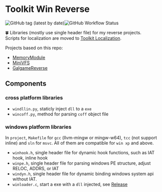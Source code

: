 # Toolkit Win Reverse

![GitHub tag (latest by date)](https://img.shields.io/github/v/tag/yurisizuku/toolkit-WinReverse?color=green&label=WinReverse)![GitHub Workflow Status](https://img.shields.io/github/actions/workflow/status/YuriSizuku/toolkit-WinReverse/build.yml?label=build)  

🍀 Libraries (mostly use single header file) for my reverse projects.  
Scripts for localization are moved to [Toolkit Localization](https://github.com/YuriSizuku/toolkit-Localization).  

Projects based on this repo:  

- [MemoryModule](https://github.com/YuriSizuku/win-MemoryModule)  
- [MiniVFS](https://github.com/YuriSizuku/win-MemoryVFS)
- [GalgameReverse](https://github.com/YuriSizuku/GalgameReverse)  

## Components

### cross platform libraries  

- `windllin.py`, staticly inject `dll` to a `exe`  
- `wincoff.py`, method for parsing `coff` object file  

### windows platform libraries

In `project`,  `Makefile` for `gcc` (llvm-mingw or mingw-w64), `tcc` (not support inline) and `sln` for `msvc`.  All of them are compatible for `win xp` and above.  

- `winhook.h`,  single header file for dynamic hook functions, such as IAT hook, inline hook  
- `winpe.h`, single header file for parsing windows PE structure, adjust RELOC, ADDRS, or IAT  
- `windyn.h`, single header file for dynamic binding windows system api without IAT.  
- `winloader.c`, start a exe with a `dll` injected, see [Release](https://github.com/YuriSizuku/ReverseUtil/releases)  
